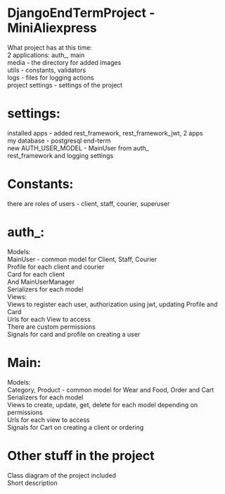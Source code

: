 # DjangoEndTermProject - MiniAliexpress
What project has at this time:<br/>
2 applications: auth_, main <br/>
media - the directory for added images<br/>
utils - constants, validators<br/>
logs - files for logging actions<br/>
project settings - settings of the project<br/>

# settings:
installed apps - added rest_framework, rest_framework_jwt, 2 apps<br/>
my database - postgresql end-term<br/>
new AUTH_USER_MODEL - MainUser from auth_<br/>
rest_framework and logging settings<br/>

# Constants:
there are roles of users - client, staff, courier, superuser
# auth_:
Models:<br/>
MainUser - common model for Client, Staff, Courier<br/>
Profile for each client and courier<br/>
Card for each client<br/>
And MainUserManager<br/>
Serializers for each model<br/>
Views:<br/>
Views to register each user, authorization using jwt, updating Profile and Card<br/>
Urls for each View to access<br/>
There are custom permissions<br/>
Signals for card and profile on creating a user<br/>
# Main:
Models: <br/>
Category, Product - common model for Wear and Food, Order and Cart<br/>
Serializers for each model<br/>
Views to create, update, get, delete for each model depending on permissions<br/>
Urls for each view to access<br/>
Signals for Cart on creating a client or ordering<br/>

# Other stuff in the project
Class diagram of the project included<br/>
Short description<br/>
